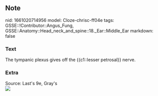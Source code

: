 ## Note
nid: 1661020714956
model: Cloze-chrisc-ff04e
tags: GSSE::!Contributor::Angus_Fung, GSSE::Anatomy::Head_neck_and_spine::18._Ear::Middle_Ear
markdown: false

### Text
The tympanic plexus gives off the {{c1::lesser petrosal}} nerve.

### Extra
<div>
  Source: Last's 9e, Gray's
</div>
<div><img src=
"paste-b2a6a49861bf83f8d6598b6775fb285b3fc22486.jpg"></div>
